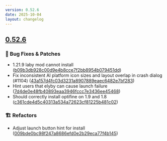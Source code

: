 ```yaml
---
version: 0.52.6
date: 2025-10-04
layout: changelog
---
```

## [0.52.6](#0.52.6)
### 🐛 Bug Fixes & Patches

- 1.21.9 laby mod cannot install ([b09b3db928c00d9e4b8cce7f2bb8954b079451dd](https://github.com/Voxelum/x-minecraft-launcher/commit/b09b3db928c00d9e4b8cce7f2bb8954b079451dd))
- Fix inconsistent AI platform icon sizes and layout overlap in crash dialog (#1104) ([43a157d4fc03d3231a8907889eaec6482e7bf283](https://github.com/Voxelum/x-minecraft-launcher/commit/43a157d4fc03d3231a8907889eaec6482e7bf283))
- Hint users that elyby can  cause launch failure ([7d4de0e48fb40893eaa3946fccc7e3436ee45468](https://github.com/Voxelum/x-minecraft-launcher/commit/7d4de0e48fb40893eaa3946fccc7e3436ee45468))
- Should correctly install optifine on 1.9 and 1.8 ([c361cde4d5c40313a534a72623cf81225b481c02](https://github.com/Voxelum/x-minecraft-launcher/commit/c361cde4d5c40313a534a72623cf81225b481c02))
### 🏗️ Refactors

- Adjust launch button hint for install ([009bde0bc98f247a8686efd0e2b29eca77f4b145](https://github.com/Voxelum/x-minecraft-launcher/commit/009bde0bc98f247a8686efd0e2b29eca77f4b145))
